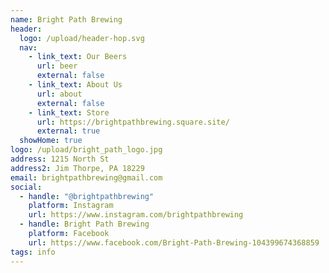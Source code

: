 ```yaml
---
name: Bright Path Brewing
header:
  logo: /upload/header-hop.svg
  nav:
    - link_text: Our Beers
      url: beer
      external: false
    - link_text: About Us
      url: about
      external: false
    - link_text: Store
      url: https://brightpathbrewing.square.site/
      external: true
  showHome: true
logo: /upload/bright_path_logo.jpg
address: 1215 North St
address2: Jim Thorpe, PA 18229
email: brightpathbrewing@gmail.com
social:
  - handle: "@brightpathbrewing"
    platform: Instagram
    url: https://www.instagram.com/brightpathbrewing
  - handle: Bright Path Brewing
    platform: Facebook
    url: https://www.facebook.com/Bright-Path-Brewing-104399674368859
tags: info
---
```

